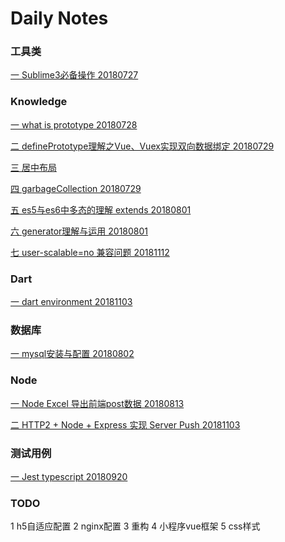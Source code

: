 # Daily Notes

### 工具类
[一 Sublime3必备操作 20180727](https://github.com/wanwusangzhi1992/WebStudy/blob/master/note/tools/sublime.md)

### Knowledge
[一 what is prototype 20180728](https://github.com/wanwusangzhi1992/WebStudy/blob/master/note/base_knowledge/prototype.md)

[二 definePrototype理解之Vue、Vuex实现双向数据绑定 20180729](https://github.com/wanwusangzhi1992/WebStudy/blob/master/note/base_knowledge/definePrototype.md)

[三 居中布局](https://github.com/wanwusangzhi1992/WebStudy/blob/master/note/base_knowledge/center.md)

[四 garbageCollection 20180729](https://github.com/wanwusangzhi1992/WebStudy/blob/master/note/base_knowledge/garbageCollection.md)

[五 es5与es6中多态的理解 extends 20180801](https://github.com/wanwusangzhi1992/WebStudy/blob/master/note/base_knowledge/extends.md)

[六 generator理解与运用 20180801](https://github.com/wanwusangzhi1992/WebStudy/blob/master/note/base_knowledge/generator.md)

[七 user-scalable=no 兼容问题 20181112](https://github.com/wanwusangzhi1992/WebStudy/blob/master/note/base_knowledge/userScalable.md)

### Dart
[一 dart environment 20181103](https://github.com/wanwusangzhi1992/WebStudy/blob/master/note/dart/dart.md)

### 数据库
[一 mysql安装与配置 20180802](https://github.com/wanwusangzhi1992/WebStudy/blob/master/note/database/mysql.md)

### Node
[一 Node Excel 导出前端post数据 20180813](https://github.com/wanwusangzhi1992/WebStudy/blob/master/note/node/node-excel-export.md)

[二 HTTP2 + Node + Express 实现 Server Push 20181103](https://github.com/wanwusangzhi1992/WebStudy/blob/master/note/node/http2-node-express.md)

### 测试用例
[一 Jest typescript 20180920](https://github.com/wanwusangzhi1992/WebStudy/blob/master/dayTest/jest-typescript)

### TODO
1	h5自适应配置
2	nginx配置
3	重构
4	小程序vue框架
5	css样式